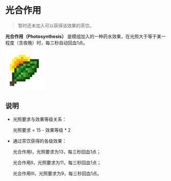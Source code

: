 # 光合作用

> 暂时还未加入可以获得该效果的茶饮。

**光合作用（Photosynthesis）** 是模组加入的一种药水效果，在光照大于等于某一程度（含夜晚）时，每三秒自动回血1点。

![&#x5149;&#x5408;&#x4F5C;&#x7528;&#x56FE;&#x6807;](../.gitbook/assets/photosynthesis.png)

## 说明

* 光照要求与效果等级关系：

  光照要求 = 15 - 效果等级 \* 2

* 通过茶饮获得的各级效果：

  光合作用Ⅰ，光照要求为13，每三秒回血1点；

  光合作用Ⅱ，光照要求为11，每三秒回血1点；

  光合作用Ⅲ，光照要求为9，每三秒回血1点。

